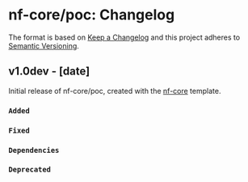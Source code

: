 # nf-core/poc: Changelog

The format is based on [Keep a Changelog](https://keepachangelog.com/en/1.0.0/)
and this project adheres to [Semantic Versioning](https://semver.org/spec/v2.0.0.html).

## v1.0dev - [date]

Initial release of nf-core/poc, created with the [nf-core](https://nf-co.re/) template.

### `Added`

### `Fixed`

### `Dependencies`

### `Deprecated`
